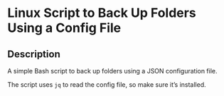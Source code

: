 # Linux Script to Back Up Folders Using a Config File

## Description

A simple Bash script to back up folders using a JSON configuration file.  

The script uses `jq` to read the config file, so make sure it’s installed.

